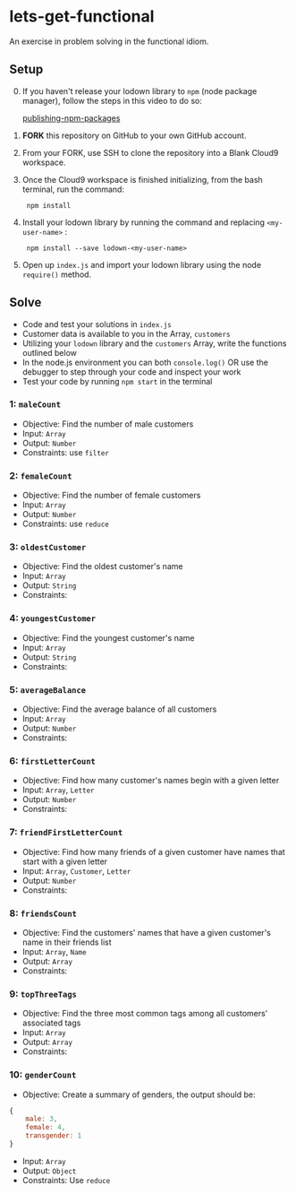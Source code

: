 # lets-get-functional

An exercise in problem solving in the functional idiom.

## Setup

0. If you haven't release your lodown library to `npm` (node package manager), follow the steps in this video to do so:

    [publishing-npm-packages](https://docs.npmjs.com/getting-started/publishing-npm-packages)


1. **FORK** this repository on GitHub to your own GitHub account.

2. From your FORK, use SSH to clone the repository into a Blank Cloud9 workspace.

3. Once the Cloud9 workspace is finished initializing, from the bash terminal, run the command:

        npm install

4. Install your lodown library by running the command and replacing `<my-user-name>` :

        npm install --save lodown-<my-user-name>

5. Open up `index.js` and import your lodown library using the node `require()` method.

## Solve

- Code and test your solutions in `index.js`
- Customer data is available to you in the Array, `customers`
- Utilizing your `lodown` library and the `customers` Array, write the functions outlined below
- In the node.js environment you can both `console.log()` OR use the debugger to step through your code and inspect your work
- Test your code by running `npm start` in the terminal

### 1: `maleCount`
- Objective: Find the number of male customers
- Input: `Array`
- Output: `Number`
- Constraints: use `filter`

### 2: `femaleCount`
- Objective: Find the number of female customers
- Input: `Array`
- Output: `Number`
- Constraints: use `reduce`

### 3: `oldestCustomer`
- Objective: Find the oldest customer's name
- Input: `Array`
- Output: `String`
- Constraints:

### 4: `youngestCustomer`
- Objective: Find the youngest customer's name
- Input: `Array`
- Output: `String`
- Constraints:

### 5: `averageBalance`
- Objective: Find the average balance of all customers
- Input: `Array`
- Output: `Number`
- Constraints:

### 6: `firstLetterCount`
- Objective: Find how many customer's names begin with a given letter
- Input: `Array`, `Letter`
- Output: `Number`
- Constraints:

### 7: `friendFirstLetterCount`
- Objective: Find how many friends of a given customer have names that start with a given letter
- Input: `Array`, `Customer`, `Letter`
- Output: `Number`
- Constraints:

### 8: `friendsCount`
- Objective: Find the customers' names that have a given customer's name in their friends list
- Input: `Array`, `Name`
- Output: `Array`
- Constraints:

### 9: `topThreeTags`
- Objective: Find the three most common tags among all customers' associated tags
- Input: `Array`
- Output: `Array`
- Constraints:

### 10: `genderCount`
- Objective: Create a summary of genders, the output should be:
```javascript
{
    male: 3,
    female: 4,
    transgender: 1
}
```
- Input: `Array`
- Output: `Object`
- Constraints: Use `reduce`

